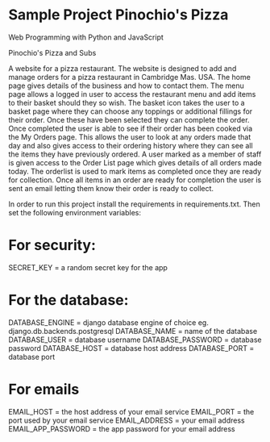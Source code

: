 # Sample Project Pinochio's Pizza

Web Programming with Python and JavaScript

Pinochio's Pizza and Subs

A website for a pizza restaurant. The website is designed to add and manage orders for a pizza restaurant in Cambridge Mas. USA. The home page gives details of the business and how to contact them. The menu page allows a logged in user to access the restaurant menu and add items to their basket should they so wish. The basket icon takes the user to a basket page where they can choose any toppings or additional fillings for their order. Once these have been selected they can complete the order.
Once completed the user is able to see if their order has been cooked via the My Orders page. This allows the user to look at any orders made that day and also gives access to their ordering history where they can see all the items they have previously ordered.
A user marked as a member of staff is given access to the Order List page which gives details of all orders made today. The orderlist is used to mark items as completed once they are ready for collection. Once all items in an order are ready for completion the user is sent an email letting them know their order is ready to collect.

In order to run this project install the requirements in requirements.txt. Then set the following environment variables:

# For security:
SECRET_KEY = a random secret key for the app

# For the database:
DATABASE_ENGINE = django database engine of choice eg. django.db.backends.postgresql
DATABASE_NAME = name of the database
DATABASE_USER = database username
DATABASE_PASSWORD = database password
DATABASE_HOST = database host address
DATABASE_PORT = database port

# For emails
EMAIL_HOST = the host address of your email service
EMAIL_PORT = the port used by your email service
EMAIL_ADDRESS = your email address
EMAIL_APP_PASSWORD = the app password for your email address